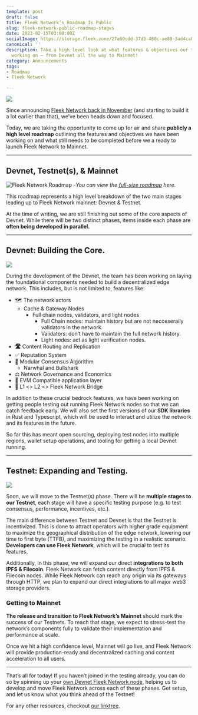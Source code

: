 ```yaml
---
template: post
draft: false
title: Fleek Network’s Roadmap Is Public
slug: fleek-network-public-roadmap-stages
date: 2023-02-15T03:00:00Z
socialImage: https://storage.fleek.zone/27a60cdd-37d3-480c-ae88-3ad4ca886b13-bucket/imgs/end-to-end.png
canonical: ''
description: Take a high level look at what features & objectives our team has been
  working on – from Devnet all the way to Mainnet!
category: Announcements
tags:
- Roadmap
- Fleek Network

---
```

![](https://storage.fleek.zone/27a60cdd-37d3-480c-ae88-3ad4ca886b13-bucket/imgs/end-to-end.png)

Since announcing [Fleek Network back in November](https://blog.fleek.co/posts/introducing-fleek-network-and-fleek-xyz) (and starting to build it a lot earlier than that), we’ve been heads down and focused.

Today, we are taking the opportunity to come up for air and share **publicly a high level roadmap** outlining the features and objectives we have been working on and what still needs to be completed before we a ready to launch Fleek Network to Mainnet.

***

## Devnet, Testnet(s), & Mainnet

![Fleek Network Roadmap - ](https://storage.fleek.zone/27a60cdd-37d3-480c-ae88-3ad4ca886b13-bucket/imgs/roadmap-fn-feb.png)_You can view the_ [_full-size roadmap_](https://storage.fleek.zone/27a60cdd-37d3-480c-ae88-3ad4ca886b13-bucket/imgs/roadmap-fn-feb.png) _here._

This roadmap represents a high level breakdown of the two main stages leading up to Fleek Network mainnet: Devnet & Testnet.

At the time of writing, we are still finishing out some of the core aspects of Devnet. While there will be two distinct phases, items inside each phase are **often being developed in parallel.**

***

## Devnet: Building the Core.

![](https://storage.fleek.zone/27a60cdd-37d3-480c-ae88-3ad4ca886b13-bucket/imgs/devnet.png)

During the development of the Devnet, the team has been working on laying the foundational components needed to build a decentralized edge network. This includes, but is not limited to, features like:

* 🗺️ The network actors
  * Cache & Gateway Nodes
    * Full chain nodes, validators, and light nodes
      * Full Chain nodes: maintain history but are not necceseraily validators in the network.
      * Validators: don’t have to maintain the full network history.
      * Light nodes: act as light verification nodes.
* **🛣️** Content Routing and Replication
* ✅ Reputation System
* 🤝 Modular Consensus Algorithm
  * Narwhal and Bullshark
* ⚖️ Network Governance and Economics
* 🔗 EVM Compatible application layer
* 🌉 L1 <> L2 <> Fleek Network Bridge

In addition to these crucial bedrock features, we have been working on getting people testing out running Fleek Network nodes so that we can catch feedback early. We will also set the first versions of our **SDK libraries** in Rust and Typescript, which will be used to interact and utilize the network and its features in the future.

So far this has meant open sourcing, deploying test nodes into multiple regions, wallet setup operations, and tooling for getting a local Devnet running.

***

## Testnet: Expanding and Testing.

![](https://storage.fleek.zone/27a60cdd-37d3-480c-ae88-3ad4ca886b13-bucket/imgs/testnet.png)

Soon, we will move to the Testnet(s) phase. There will be **multiple stages to our Testnet**, each stage will have a specific testing purpose (e.g. to test consensus, performance, incentives, etc.).

The main difference between Testnet and Devnet is that the Testnet is incentivized. This is done to attract operators with higher grade equipment to maximize the geographical distribution of the edge network, lowering our time to first byte (TTFB), and maximizing the testing in a realistic scenario. **Developers can use Fleek Network**, which will be crucial to test its features.

Additionally, in this phase, we will expand our direct **integrations to** **both IPFS & Filecoin**. Fleek Network can fetch content directly from IPFS & Filecoin nodes. While Fleek Network can reach any origin via its gateways through HTTP, we plan to expand our direct integrations to all major web3 storage providers.

### Getting to Mainnet

**The release and transition to Fleek Network’s Mainnet** should mark the success of our Testnets. To reach that stage, we expect to stress-test the network’s components fully to validate their implementation and performance at scale.

Once we hit a high confidence level, Mainnet will go live, and Fleek Network will provide production-ready and decentralized caching and content acceleration to all users.

***

That’s all for today! If you haven’t joined in the testing already, you can do so by spinning up your [own Devnet Fleek Network node](https://docs.fleek.network/guides/Network%20nodes/fleek-network-getting-started-guide), helping us to develop and move Fleek Network across each of these phases. Get setup, and let us know what you think ahead of the Testnet!

For any other resources, checkout [our linktree](https://linktr.ee/fleek).